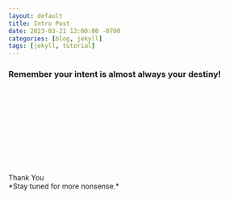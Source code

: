 ```yaml
---
layout: default
title: Intro Post
date: 2023-03-21 13:00:00 -0700
categories: [blog, jekyll]
tags: [jekyll, tutorial]
---
```




### Remember your intent is almost always your destiny!



<br>
<br>
<br>
<br>
<br>
<br>
<br>
<br>
<br>
<br>
Thank You
<br>
*Stay tuned for more nonsense.*